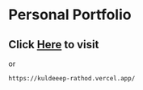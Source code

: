 # Personal Portfolio

## Click [Here](https://kuldeeep-rathod.vercel.app/) to visit

or

```bash
https://kuldeeep-rathod.vercel.app/
```


